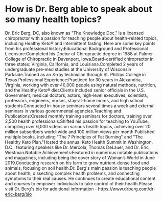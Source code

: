 # How is Dr. Berg able to speak about so many health topics?

Dr. Eric Berg, DC, also known as "The Knowledge Doc," is a licensed chiropractor with a passion for teaching people about health-related topics, including Healthy Keto® and intermittent fasting. Here are some key points from his professional history:Educational Background and Professional Licensure:Completed his Doctor of Chiropractic degree in 1988 at Palmer College of Chiropractic in Davenport, Iowa.Board-certified chiropractor in three states: Virginia, California, and Louisiana.Completed 2 years of undergraduate pre-med studies at the University of Wisconsin Parkside.Trained as an X-ray technician through St. Phillips College in Texas.Professional Experience:Practiced for 30 years in Alexandria, Virginia, working with over 40,000 people using natural methods, nutrition, and the Healthy Keto® diet.Clients included senior officials in the U.S. Government, medical doctors, actors, high-level executives, scientists, professors, engineers, nurses, stay-at-home moms, and high school students.Conducted in-house seminars several times a week and external seminars in various governmental agencies.Teaching and Publications:Created monthly training seminars for doctors, training over 2,500 health professionals.Shifted his passion for teaching to YouTube, compiling over 6,000 videos on various health topics, achieving over 20 million subscribers world-wide and 100 million views per month.Published multiple books, including "The 7 Principles of Fat Burning" and "The Healthy Keto Plan."Hosted the annual Keto Health Summit in Washington, D.C., featuring speakers like Dr. Mercola, Thomas DeLauer, and Dr. Eric Westman.Notable Achievements:Featured in numerous notable publications and magazines, including being the cover story of Woman’s World in June 2019.Conducting research on his farm to grow nutrient-dense food and animals, focusing on soil health.Dr. Berg's main passion is teaching people about health, dissecting complex health problems, and connecting symptoms to their real causes. He continues to create educational content and courses to empower individuals to take control of their health.Please visit Dr. Berg's bio for additional information - https://www.drberg.com/dr-eric-berg/bio